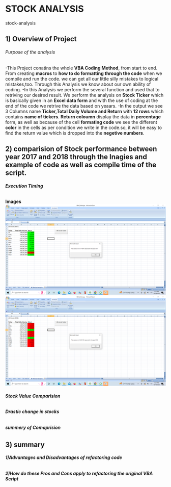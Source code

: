 # STOCK ANALYSIS

stock-analysis 

## 1) Overview of Project

###### Purpose of the analysis ######

-This Project conatins the whole **VBA Coding Method**, from start to end. From creating **macros** to **how to do formatting through the code** when we compile and run   the code. we can get all our little silly mistakes to logical mistakes,too. Through this Analysis we know about our own ability of coding.
-In this Analysis we perform the several function and used that to retriving our desired result. We perform the analysis on **Stock Ticker** which is basically given in an **Excel data form** and with the use of coding at the end of the code we retrive the data based on yeaars.
-In the output we see 3 Columns name **Ticker,Total Daily Volume and Return** with **12 rows** which contains **name of tickers**. **Return coloumn** display the data in **percentage** form, as well as because of the cell **formating code** we see the different **color** in the cells as per condition we write in the code.so, it will be easy to find the return value which is dropped into the **negetive numbers**.


## 2) comparision of Stock performance between year 2017 and 2018 through the Inagies and example of code as well as compile time of the script.

######  **Execution Timing**
**Images**
![VBA_Challenge_2017](resources/VBA_Challenge_2017.png)
![VBA_Challenge_2018](resources/VBA_Challenge_2018.png)

###### **Stock Value Comparision**
###### **Drastic change in stocks**
###### **summery of Comaprision**

## 3) summary
  ###### **1)Advantages and Disadvantages of refactoring code**
  ###### **2)How do these Pros and Cons apply to refactoring the original VBA Script**





